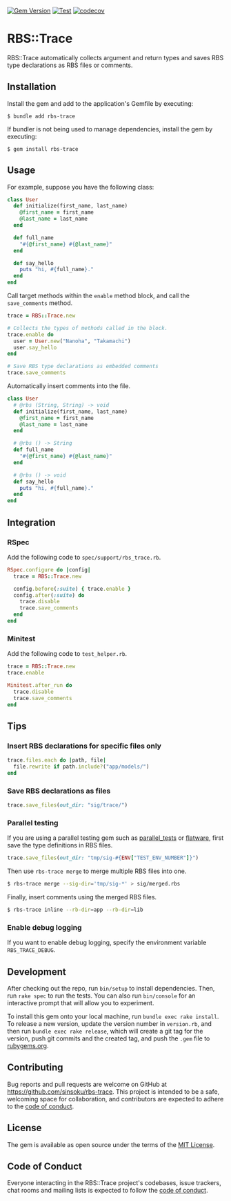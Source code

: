 [![Gem Version](https://badge.fury.io/rb/rbs-trace.svg)](https://badge.fury.io/rb/rbs-trace)
[![Test](https://github.com/sinsoku/rbs-trace/actions/workflows/test.yml/badge.svg)](https://github.com/sinsoku/rbs-trace/actions/workflows/test.yml)
[![codecov](https://codecov.io/gh/sinsoku/rbs-trace/graph/badge.svg?token=rEsPe8Quyu)](https://codecov.io/gh/sinsoku/rbs-trace)

# RBS::Trace

RBS::Trace automatically collects argument and return types and saves RBS type declarations as RBS files or comments.

## Installation

Install the gem and add to the application's Gemfile by executing:

    $ bundle add rbs-trace

If bundler is not being used to manage dependencies, install the gem by executing:

    $ gem install rbs-trace

## Usage

For example, suppose you have the following class:

```ruby
class User
  def initialize(first_name, last_name)
    @first_name = first_name
    @last_name = last_name
  end

  def full_name
    "#{@first_name} #{@last_name}"
  end

  def say_hello
    puts "hi, #{full_name}."
  end
end
```

Call target methods within the `enable` method block, and call the `save_comments` method.

```ruby
trace = RBS::Trace.new

# Collects the types of methods called in the block.
trace.enable do
  user = User.new("Nanoha", "Takamachi")
  user.say_hello
end

# Save RBS type declarations as embedded comments
trace.save_comments
```

Automatically insert comments into the file.

```ruby
class User
  # @rbs (String, String) -> void
  def initialize(first_name, last_name)
    @first_name = first_name
    @last_name = last_name
  end

  # @rbs () -> String
  def full_name
    "#{@first_name} #{@last_name}"
  end

  # @rbs () -> void
  def say_hello
    puts "hi, #{full_name}."
  end
end
```

## Integration

### RSpec

Add the following code to `spec/support/rbs_trace.rb`.

```ruby
RSpec.configure do |config|
  trace = RBS::Trace.new

  config.before(:suite) { trace.enable }
  config.after(:suite) do
    trace.disable
    trace.save_comments
  end
end
```

### Minitest

Add the following code to `test_helper.rb`.

```ruby
trace = RBS::Trace.new
trace.enable

Minitest.after_run do
  trace.disable
  trace.save_comments
end
```

## Tips

### Insert RBS declarations for specific files only

```ruby
trace.files.each do |path, file|
  file.rewrite if path.include?("app/models/")
end
```

### Save RBS declarations as files

```ruby
trace.save_files(out_dir: "sig/trace/")
```

### Parallel testing

If you are using a parallel testing gem such as [parallel_tests](https://github.com/grosser/parallel_tests) or [flatware](https://github.com/briandunn/flatware), first save the type definitions in RBS files.

```ruby
trace.save_files(out_dir: "tmp/sig-#{ENV["TEST_ENV_NUMBER"]}")
```

Then use `rbs-trace merge` to merge multiple RBS files into one.

```bash
$ rbs-trace merge --sig-dir='tmp/sig-*' > sig/merged.rbs
```

Finally, insert comments using the merged RBS files.

```bash
$ rbs-trace inline --rb-dir=app --rb-dir=lib
```

### Enable debug logging

If you want to enable debug logging, specify the environment variable `RBS_TRACE_DEBUG`.

## Development

After checking out the repo, run `bin/setup` to install dependencies. Then, run `rake spec` to run the tests. You can also run `bin/console` for an interactive prompt that will allow you to experiment.

To install this gem onto your local machine, run `bundle exec rake install`. To release a new version, update the version number in `version.rb`, and then run `bundle exec rake release`, which will create a git tag for the version, push git commits and the created tag, and push the `.gem` file to [rubygems.org](https://rubygems.org).

## Contributing

Bug reports and pull requests are welcome on GitHub at https://github.com/sinsoku/rbs-trace. This project is intended to be a safe, welcoming space for collaboration, and contributors are expected to adhere to the [code of conduct](https://github.com/sinsoku/rbs-trace/blob/main/CODE_OF_CONDUCT.md).

## License

The gem is available as open source under the terms of the [MIT License](https://opensource.org/licenses/MIT).

## Code of Conduct

Everyone interacting in the RBS::Trace project's codebases, issue trackers, chat rooms and mailing lists is expected to follow the [code of conduct](https://github.com/sinsoku/rbs-trace/blob/main/CODE_OF_CONDUCT.md).
